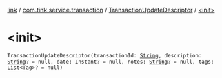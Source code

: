 [link](../../index.md) / [com.tink.service.transaction](../index.md) / [TransactionUpdateDescriptor](index.md) / [&lt;init&gt;](./-init-.md)

# &lt;init&gt;

`TransactionUpdateDescriptor(transactionId: `[`String`](https://kotlinlang.org/api/latest/jvm/stdlib/kotlin/-string/index.html)`, description: `[`String`](https://kotlinlang.org/api/latest/jvm/stdlib/kotlin/-string/index.html)`? = null, date: Instant? = null, notes: `[`String`](https://kotlinlang.org/api/latest/jvm/stdlib/kotlin/-string/index.html)`? = null, tags: `[`List`](https://kotlinlang.org/api/latest/jvm/stdlib/kotlin.collections/-list/index.html)`<`[`Tag`](../../com.tink.model.transaction/-tag/index.md)`>? = null)`
